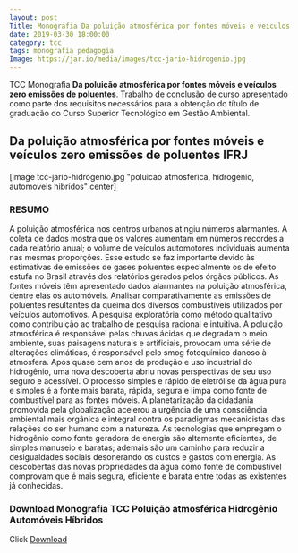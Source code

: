```yaml
---
layout: post
Title: Monografia Da poluição atmosférica por fontes móveis e veículos zero emissões de poluentes IFRJ
date: 2019-03-30 18:00:00
category: tcc
tags: monografia pedagogia 
Image: https://jar.io/media/images/tcc-jario-hidrogenio.jpg
---
```

TCC Monografia **Da poluição atmosférica por fontes móveis e veículos zero emissões de poluentes**. Trabalho de conclusão de curso apresentado como parte dos requisitos necessários para a obtenção do título de graduação do Curso Superior Tecnológico em Gestão Ambiental. <!--more-->

## Da poluição atmosférica por fontes móveis e veículos zero emissões de poluentes IFRJ

[image tcc-jario-hidrogenio.jpg "poluicao atmosferica, hidrogenio, automoveis hibridos" center]

### RESUMO
A poluição atmosférica nos centros urbanos atingiu números alarmantes. A coleta de dados mostra que os valores aumentam em números recordes a cada relatório anual; o volume de veículos automotores individuais aumenta nas mesmas proporções. Esse estudo se faz importante devido às estimativas de emissões de gases poluentes especialmente os de efeito estufa no Brasil através dos relatórios gerados pelos órgãos públicos. As fontes móveis têm apresentado dados alarmantes na poluição atmosférica, dentre elas os automóveis. Analisar comparativamente as emissões de poluentes resultantes da queima dos diversos combustíveis utilizados por veículos automotivos. A pesquisa exploratória como método qualitativo como contribuição ao trabalho de pesquisa racional e intuitiva. A poluição atmosférica é responsável pelas chuvas ácidas que degradam o meio ambiente, suas paisagens naturais e artificiais, provocam uma série de alterações climáticas, é responsável pelo smog fotoquímico danoso à atmosfera. Após quase cem anos de produção e uso industrial do hidrogênio, uma nova descoberta abriu novas perspectivas de seu uso seguro e acessível. O processo simples e rápido de eletrólise da água pura e simples é a fonte mais barata, rápida, segura e limpa como fonte de combustível para as fontes móveis. A planetarização da cidadania promovida pela globalização acelerou a urgência de uma consciência ambiental mais orgânica e integral contra os paradigmas mecanicistas das relações do ser humano com a natureza. As tecnologias que empregam o hidrogênio como fonte geradora de energia são altamente eficientes, de simples manuseio e baratas; ademais são um caminho para reduzir a desigualdades sociais desonerando os custos e gastos com energia. As descobertas das novas propriedades da água como fonte de combustível comprovam que é mais segura, eficiente e barata entre todas as existentes já conhecidas.

### Download Monografia TCC Poluição atmosférica Hidrogênio Automóveis Híbridos

Click [Download](https://jar.io/media/downloads/tcc/TCC-JARIO-HIDROGENIO-IFRJ-2017-v_18012018.pdf)
